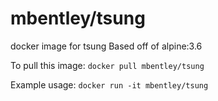 mbentley/tsung
==============

docker image for tsung
Based off of alpine:3.6

To pull this image:
`docker pull mbentley/tsung`

Example usage:
`docker run -it mbentley/tsung`
